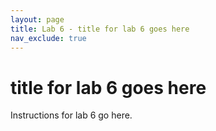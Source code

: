```yaml
---
layout: page
title: Lab 6 - title for lab 6 goes here
nav_exclude: true
---
```


# title for lab 6 goes here

Instructions for lab 6 go here.